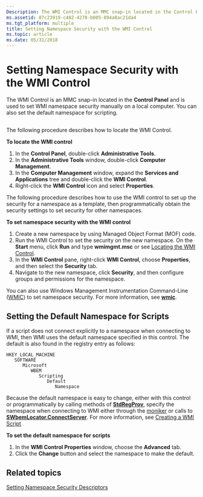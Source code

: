 ```yaml
---
Description: The WMI Control is an MMC snap-in located in the Control Panel and is used to set WMI namespace security manually on a local computer. You can also set the default namespace for scripting.
ms.assetid: 87c23919-c482-4278-b005-894a8ac21da4
ms.tgt_platform: multiple
title: Setting Namespace Security with the WMI Control
ms.topic: article
ms.date: 05/31/2018
---
```


# Setting Namespace Security with the WMI Control

The WMI Control is an MMC snap-in located in the **Control Panel** and is used to set WMI namespace security manually on a local computer. You can also set the default namespace for scripting.

## 

The following procedure describes how to locate the WMI Control.

**To locate the WMI control**

1.  In the **Control Panel**, double-click **Administrative Tools**.
2.  In the **Administrative Tools** window, double-click **Computer Management**.
3.  In the **Computer Management** window, expand the **Services and Applications** tree and double-click the **WMI Control**.
4.  Right-click the **WMI Control** icon and select **Properties**.

The following procedure describes how to use the WMI control to set up the security for a namespace as a template, then programmatically obtain the security settings to set security for other namespaces.

**To set namespace security with the WMI control**

1.  Create a new namespace by using Managed Object Format (MOF) code.
2.  Run the WMI Control to set the security on the new namespace. On the **Start** menu, click **Run** and type **wmimgmt.msc** or see [Locating the WMI Control](#).
3.  In the **WMI Control** pane, right-click **WMI Control**, choose **Properties**, and then select the **Security** tab.
4.  Navigate to the new namespace, click **Security**, and then configure groups and permissions for the namespace.

You can also use Windows Management Instrumentation Command-Line ([WMIC](https://go.microsoft.com/fwlink/p/?linkid=84430)) to set namespace security. For more information, see [**wmic**](wmic.md).

## Setting the Default Namespace for Scripts

If a script does not connect explicitly to a namespace when connecting to WMI, then WMI uses the default namespace specified in this control. The default is also found in the registry entry as follows:

```
HKEY_LOCAL_MACHINE
   SOFTWARE
      Microsoft
         WBEM
            Scripting
               Default
                  Namespace
```

Because the default namespace is easy to change, either with this control or programmatically by calling methods of [**StdRegProv**](https://docs.microsoft.com/previous-versions/windows/desktop/regprov/stdregprov), specify the namespace when connecting to WMI either through the [moniker](constructing-a-moniker-string.md) or calls to [**SWbemLocator.ConnectServer**](swbemlocator-connectserver.md). For more information, see [Creating a WMI Script](creating-a-wmi-script.md)

**To set the default namespace for scripts**

1.  In the **WMI Control Properties** window, choose the **Advanced** tab.
2.  Click the **Change** button and select the namespace to make the default.

## Related topics

<dl> <dt>

[Setting Namespace Security Descriptors](setting-namespace-security-descriptors.md)
</dt> </dl>

 

 



